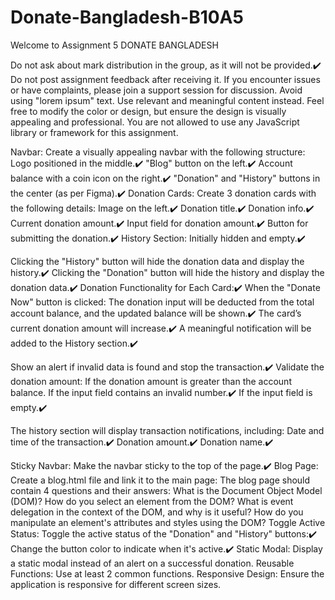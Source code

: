 # Donate-Bangladesh-B10A5

Welcome to Assignment 5
 DONATE BANGLADESH
<!--! Key Rule -->
Do not ask about mark distribution in the group, as it will not be provided.✔️
Do not post assignment feedback after receiving it. If you encounter issues or have complaints, please join a support session for discussion.
Avoid using "lorem ipsum" text. Use relevant and meaningful content instead.
Feel free to modify the color or design, but ensure the design is visually appealing and professional.
You are not allowed to use any JavaScript library or framework for this assignment.
<!--! Design -->
Navbar: Create a visually appealing navbar with the following structure:
Logo positioned in the middle.✔️
"Blog" button on the left.✔️
Account balance with a coin icon on the right.✔️
"Donation" and "History" buttons in the center (as per Figma).✔️
Donation Cards: Create 3 donation cards with the following details:
Image on the left.✔️
Donation title.✔️
Donation info.✔️
Current donation amount.✔️
Input field for donation amount.✔️
Button for submitting the donation.✔️
History Section: Initially hidden and empty.✔️
<!--! Functionalities -->
<!--! Donation and History Button Functionality: -->
Clicking the "History" button will hide the donation data and display the history.✔️
Clicking the "Donation" button will hide the history and display the donation data.✔️
Donation Functionality for Each Card:✔️
When the "Donate Now" button is clicked:
The donation input will be deducted from the total account balance, and the updated balance will be shown.✔️
The card’s current donation amount will increase.✔️
A meaningful notification will be added to the History section.✔️
<!--! Input Validation: -->
Show an alert if invalid data is found and stop the transaction.✔️
Validate the donation amount:
If the donation amount is greater than the account balance.
If the input field contains an invalid number.✔️
If the input field is empty.✔️
<!--! History Section: -->
The history section will display transaction notifications, including:
Date and time of the transaction.✔️
Donation amount.✔️
Donation name.✔️
<!--! Challenges -->
Sticky Navbar: Make the navbar sticky to the top of the page.✔️
Blog Page: Create a blog.html file and link it to the main page:
The blog page should contain 4 questions and their answers:
What is the Document Object Model (DOM)?
How do you select an element from the DOM?
What is event delegation in the context of the DOM, and why is it useful?
How do you manipulate an element's attributes and styles using the DOM?
Toggle Active Status: Toggle the active status of the "Donation" and "History" buttons:✔️
Change the button color to indicate when it's active.✔️
Static Modal: Display a static modal instead of an alert on a successful donation.
Reusable Functions: Use at least 2 common functions.
Responsive Design: Ensure the application is responsive for different screen sizes.
